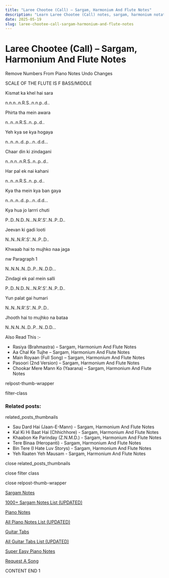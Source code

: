 ```yaml
---
title: "Laree Chootee (Call) – Sargam, Harmonium And Flute Notes"
description: "Learn Laree Chootee (Call) notes, sargam, harmonium notations and flute notes. Easy step-by-step tutorial for beginners."
date: 2025-05-19
slug: laree-chootee-call-sargam-harmonium-and-flute-notes
---
```


# Laree Chootee (Call) – Sargam, Harmonium And Flute Notes

Remove Numbers From Piano Notes
Undo Changes

SCALE OF THE FLUTE IS F BASS/MIDDLE

Kismat ka khel hai sara

n.n.n..n.R.S..n.n.p..d..

Phirta tha mein awara

n..n..n.R.S..n..p..d..

Yeh kya se kya hogaya

n..n..n..d..p…n..d.d…

Chaar din ki zindagani

n..n.n..n.R.S..n..p..d..

Har pal ek nai kahani

n..n..n.R.S..n..p..d..

Kya tha mein kya ban gaya

n..n..n..d..p…n..d.d…

Kya hua jo larrri chuti

P..D..N.D..N…N.R’.S’..N..P..D..

Jeevan ki gadi looti

N..N..N.R’.S’..N..P..D..

Khwaab hai to mujhko naa jaga

nw Paragraph 1

N..N.N..N..D..P…N..D.D…

Zindagi ek pal mein salli

P..D..N.D..N…N.R’.S’..N..P..D..

Yun palat gai humari

N..N..N.R’.S’..N..P..D..

Jhooth hai to mujhko na bataa

N..N.N..N..D..P…N..D.D…

Also Read This :-

* Rasiya (Brahmastra) – Sargam, Harmonium And Flute Notes
* Aa Chal Ke Tujhe – Sargam, Harmonium And Flute Notes
* Main Royaan (Full Song) – Sargam, Harmonium And Flute Notes
* Pasoori (2nd Version) – Sargam, Harmonium And Flute Notes
* Chookar Mere Mann Ko (Yaarana) – Sargam, Harmonium And Flute Notes

relpost-thumb-wrapper

filter-class

### Related posts:

related_posts_thumbnails

* Sau Dard Hai (Jaan-E-Mann) - Sargam, Harmonium And Flute Notes
* Kal Ki Hi Baat Hai (Chhichhore) - Sargam, Harmonium And Flute Notes
* Khaabon Ke Parinday (Z.N.M.D.) - Sargam, Harmonium And Flute Notes
* Tere Binaa (Heropanti) - Sargam, Harmonium And Flute Notes
* Bin Tere (I Hate Luv Storys) - Sargam, Harmonium And Flute Notes
* Yeh Raaten Yeh Mausam - Sargam, Harmonium And Flute Notes

close related_posts_thumbnails

close filter class

close relpost-thumb-wrapper

[Sargam Notes](/sargam-notes.html)

[1000+ Sargam Notes List (UPDATED)](/all-songs-list-sargam-notes.html)

[Piano Notes](/piano-notes.html)

[All Piano Notes List (UPDATED)](/all-songs-list-piano-notes.html)

[Guitar Tabs](/guitar-tabs.html)

[All Guitar Tabs List (UPDATED)](/all-songs-list-guitar-tabs.html)

[Super Easy Piano Notes](https://studywall.in/)

[Request A Song](/request-a-song.html)

CONTENT END 1

